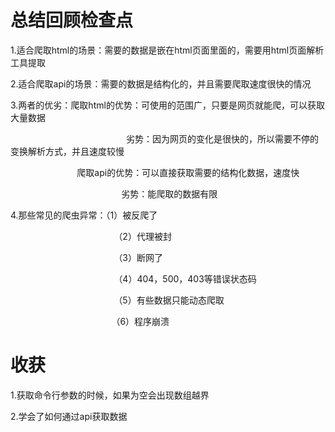 # 总结回顾检查点

1.适合爬取html的场景：需要的数据是嵌在html页面里面的，需要用html页面解析工具提取

2.适合爬取api的场景：需要的数据是结构化的，并且需要爬取速度很快的情况

3.两者的优劣：爬取html的优势：可使用的范围广，只要是网页就能爬，可以获取大量数据

                                               劣势：因为网页的变化是很快的，所以需要不停的变换解析方式，并且速度较慢

                           爬取api的优势：可以直接获取需要的结构化数据，速度快

                                             劣势：能爬取的数据有限

4.那些常见的爬虫异常：（1）被反爬了

                                          （2）代理被封

                                          （3）断网了

                                          （4）404，500，403等错误状态码

                                          （5）有些数据只能动态爬取

                                          （6）程序崩溃

# 收获

1.获取命令行参数的时候，如果为空会出现数组越界

2.学会了如何通过api获取数据


